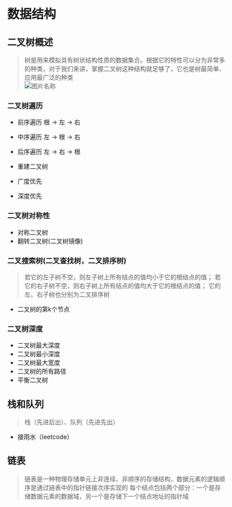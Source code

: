 <!--
 * @Author: 289608944@qq.com
 * @Date: 2019-12-30 15:47:32
 * @LastEditors  : 289608944@qq.com
 * @LastEditTime : 2019-12-30 16:36:21
 * @Description: In User Settings Edit
 -->
# 数据结构
## 二叉树概述

>树是用来模拟具有树状结构性质的数据集合。根据它的特性可以分为非常多的种类，对于我们来讲，掌握二叉树这种结构就足够了，它也是树最简单、应用最广泛的种类  
![图片名称](https://github.com/jiangdexiao/structure/raw/master/images/tree.jpg)   

### 二叉树遍历

* 前序遍历  根 -> 左 -> 右
* 中序遍历  左 -> 根 -> 右
* 后序遍历  左 -> 右 -> 根

* 重建二叉树
* 广度优先
* 深度优先

### 二叉树对称性

* 对称二叉树
* 翻转二叉树(二叉树镜像)

### 二叉搜索树(二叉查找树，二叉排序树)

>若它的左子树不空，则左子树上所有结点的值均小于它的根结点的值； 若它的右子树不空，则右子树上所有结点的值均大于它的根结点的值； 它的左、右子树也分别为二叉排序树

* 二叉树的第k个节点

### 二叉树深度

* 二叉树最大深度
* 二叉树最小深度
* 二叉树最大宽度
* 二叉树的所有路径
* 平衡二叉树

## 栈和队列
>栈（先进后出）、队列（先进先出）

* 接雨水（leetcode）

## 链表
>链表是一种物理存储单元上非连续、非顺序的存储结构，数据元素的逻辑顺序是通过链表中的指针链接次序实现的
每个结点包括两个部分：一个是存储数据元素的数据域，另一个是存储下一个结点地址的指针域